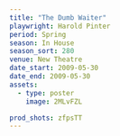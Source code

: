 ```yaml
---
title: "The Dumb Waiter"
playwright: Harold Pinter
period: Spring
season: In House
season_sort: 280
venue: New Theatre
date_start: 2009-05-30
date_end: 2009-05-30
assets:
  - type: poster
    image: 2MLvFZL

prod_shots: zfpsTT
---
```

